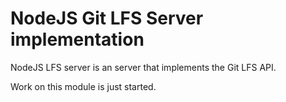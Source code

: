 # NodeJS Git LFS Server implementation

NodeJS LFS server is an server that implements the Git LFS API.

Work on this module is just started.
